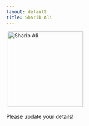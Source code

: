 ```yaml
---
layout: default
title: Sharib Ali
---
```

![]()
<img src="{{ site.baseurl }}/images/people/SharibAli.png" alt="Sharib Ali" style="width: 200px;"/>

Please update your details!
